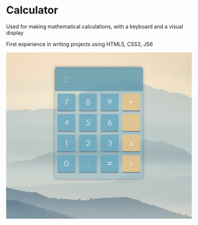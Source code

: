 # Calculator

Used for making mathematical calculations, with a keyboard and a visual display

First experience in writing projects using HTML5, CSS3, JS6

![calculator](https://github.com/oOFaYOo/Calculator/blob/master/calc.jpg)
